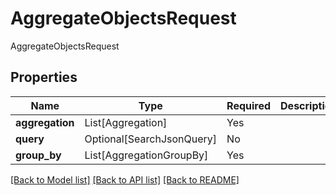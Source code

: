 # AggregateObjectsRequest

AggregateObjectsRequest

## Properties
| Name | Type | Required | Description |
| ------------ | ------------- | ------------- | ------------- |
**aggregation** | List[Aggregation] | Yes |  |
**query** | Optional[SearchJsonQuery] | No |  |
**group_by** | List[AggregationGroupBy] | Yes |  |


[[Back to Model list]](../../../README.md#models-v2-link) [[Back to API list]](../../README.md#documentation-for-api-endpoints) [[Back to README]](../../README.md)
